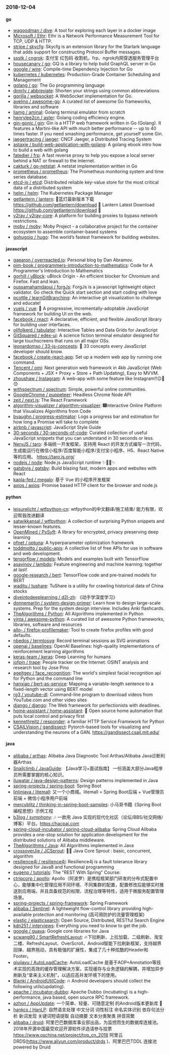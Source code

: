 ### 2018-12-04

#### go
* [wagoodman / dive](https://github.com/wagoodman/dive): A tool for exploring each layer in a docker image
* [Microsoft / Ethr](https://github.com/Microsoft/Ethr): Ethr is a Network Performance Measurement Tool for TCP, UDP & HTTP.
* [stripe / skycfg](https://github.com/stripe/skycfg): Skycfg is an extension library for the Starlark language that adds support for constructing Protocol Buffer messages.
* [ssstk / cngrok](https://github.com/ssstk/cngrok): 支付宝 红包码 收割机，frp、ngrok内网穿透服务管理平台
* [housecanary / gq](https://github.com/housecanary/gq): GQ is a library to help build GraphQL server in Go
* [google / wire](https://github.com/google/wire): Compile-time Dependency Injection for Go
* [kubernetes / kubernetes](https://github.com/kubernetes/kubernetes): Production-Grade Container Scheduling and Management
* [golang / go](https://github.com/golang/go): The Go programming language
* [dnnrly / abbreviate](https://github.com/dnnrly/abbreviate): Shorten your strings using common abbreviations
* [gorilla / websocket](https://github.com/gorilla/websocket): A WebSocket implementation for Go.
* [avelino / awesome-go](https://github.com/avelino/awesome-go): A curated list of awesome Go frameworks, libraries and software
* [liamg / aminal](https://github.com/liamg/aminal): Golang terminal emulator from scratch
* [henrylee2cn / aster](https://github.com/henrylee2cn/aster): Golang coding efficiency engine.
* [gin-gonic / gin](https://github.com/gin-gonic/gin): Gin is a HTTP web framework written in Go (Golang). It features a Martini-like API with much better performance -- up to 40 times faster. If you need smashing performance, get yourself some Gin.
* [jaegertracing / jaeger](https://github.com/jaegertracing/jaeger): CNCF Jaeger, a Distributed Tracing System
* [astaxie / build-web-application-with-golang](https://github.com/astaxie/build-web-application-with-golang): A golang ebook intro how to build a web with golang
* [fatedier / frp](https://github.com/fatedier/frp): A fast reverse proxy to help you expose a local server behind a NAT or firewall to the internet.
* [cakturk / go-netstat](https://github.com/cakturk/go-netstat): A netstat implementation written in Go
* [prometheus / prometheus](https://github.com/prometheus/prometheus): The Prometheus monitoring system and time series database.
* [etcd-io / etcd](https://github.com/etcd-io/etcd): Distributed reliable key-value store for the most critical data of a distributed system
* [helm / helm](https://github.com/helm/helm): The Kubernetes Package Manager
* [getlantern / lantern](https://github.com/getlantern/lantern): 🔴蓝灯最新版本下载 https://github.com/getlantern/download 🔴 Lantern Latest Download https://github.com/getlantern/download 🔴
* [v2ray / v2ray-core](https://github.com/v2ray/v2ray-core): A platform for building proxies to bypass network restrictions.
* [moby / moby](https://github.com/moby/moby): Moby Project - a collaborative project for the container ecosystem to assemble container-based systems
* [gohugoio / hugo](https://github.com/gohugoio/hugo): The world’s fastest framework for building websites.

#### javascript
* [gaearon / overreacted.io](https://github.com/gaearon/overreacted.io): Personal blog by Dan Abramov.
* [pim-book / programmers-introduction-to-mathematics](https://github.com/pim-book/programmers-introduction-to-mathematics): Code for A Programmer's Introduction to Mathematics
* [gorhill / uBlock](https://github.com/gorhill/uBlock): uBlock Origin - An efficient blocker for Chromium and Firefox. Fast and lean.
* [oussamahamdaoui / forgJs](https://github.com/oussamahamdaoui/forgJs): ForgJs is a javascript lightweight object validator. Go check the Quick start section and start coding with love
* [pcottle / learnGitBranching](https://github.com/pcottle/learnGitBranching): An interactive git visualization to challenge and educate!
* [vuejs / vue](https://github.com/vuejs/vue): 🖖 A progressive, incrementally-adoptable JavaScript framework for building UI on the web.
* [facebook / react](https://github.com/facebook/react): A declarative, efficient, and flexible JavaScript library for building user interfaces.
* [olifolkerd / tabulator](https://github.com/olifolkerd/tabulator): Interactive Tables and Data Grids for JavaScript
* [GitSquared / edex-ui](https://github.com/GitSquared/edex-ui): A science fiction terminal emulator designed for large touchscreens that runs on all major OSs.
* [leonardomso / 33-js-concepts](https://github.com/leonardomso/33-js-concepts): 📜 33 concepts every JavaScript developer should know.
* [facebook / create-react-app](https://github.com/facebook/create-react-app): Set up a modern web app by running one command.
* [Tencent / omi](https://github.com/Tencent/omi): Next generation web framework in 4kb JavaScript (Web Components + JSX + Proxy + Store + Path Updating), Easy to MVVM.
* [zhoushaw / Instagram](https://github.com/zhoushaw/Instagram): A web-app with some feature like Instagram!!😉📸😊
* [withspectrum / spectrum](https://github.com/withspectrum/spectrum): Simple, powerful online communities.
* [GoogleChrome / puppeteer](https://github.com/GoogleChrome/puppeteer): Headless Chrome Node API
* [zeit / next.js](https://github.com/zeit/next.js): The React Framework
* [algorithm-visualizer / algorithm-visualizer](https://github.com/algorithm-visualizer/algorithm-visualizer): 🎆Interactive Online Platform that Visualizes Algorithms from Code
* [bvaughn / progress-estimator](https://github.com/bvaughn/progress-estimator): Logs a progress bar and estimation for how long a Promise will take to complete
* [airbnb / javascript](https://github.com/airbnb/javascript): JavaScript Style Guide
* [30-seconds / 30-seconds-of-code](https://github.com/30-seconds/30-seconds-of-code): Curated collection of useful JavaScript snippets that you can understand in 30 seconds or less.
* [NervJS / taro](https://github.com/NervJS/taro): 多端统一开发框架，支持用 React 的开发方式编写一次代码，生成能运行在微信小程序/百度智能小程序/支付宝小程序、H5、React Native 等的应用。 https://taro.js.org/
* [nodejs / node](https://github.com/nodejs/node): Node.js JavaScript runtime ✨🐢🚀✨
* [gatsbyjs / gatsby](https://github.com/gatsbyjs/gatsby): Build blazing fast, modern apps and websites with React
* [kaola-fed / megalo](https://github.com/kaola-fed/megalo): 基于 Vue 的小程序开发框架
* [axios / axios](https://github.com/axios/axios): Promise based HTTP client for the browser and node.js

#### python
* [leisurelicht / wtfpython-cn](https://github.com/leisurelicht/wtfpython-cn): wtfpython的中文翻译/施工结束/ 能力有限，欢迎帮我改进翻译
* [satwikkansal / wtfpython](https://github.com/satwikkansal/wtfpython): A collection of surprising Python snippets and lesser-known features.
* [OpenMined / PySyft](https://github.com/OpenMined/PySyft): A library for encrypted, privacy preserving deep learning
* [pfnet / optuna](https://github.com/pfnet/optuna): A hyperparameter optimization framework
* [toddmotto / public-apis](https://github.com/toddmotto/public-apis): A collective list of free APIs for use in software and web development.
* [tensorflow / models](https://github.com/tensorflow/models): Models and examples built with TensorFlow
* [asavinov / lambdo](https://github.com/asavinov/lambdo): Feature engineering and machine learning: together at last!
* [google-research / bert](https://github.com/google-research/bert): TensorFlow code and pre-trained models for BERT
* [waditu / tushare](https://github.com/waditu/tushare): TuShare is a utility for crawling historical data of China stocks
* [diveintodeeplearning / d2l-zh](https://github.com/diveintodeeplearning/d2l-zh): 《动手学深度学习》
* [donnemartin / system-design-primer](https://github.com/donnemartin/system-design-primer): Learn how to design large-scale systems. Prep for the system design interview. Includes Anki flashcards.
* [TheAlgorithms / Python](https://github.com/TheAlgorithms/Python): All Algorithms implemented in Python
* [vinta / awesome-python](https://github.com/vinta/awesome-python): A curated list of awesome Python frameworks, libraries, software and resources
* [allo- / firefox-profilemaker](https://github.com/allo-/firefox-profilemaker): Tool to create firefox profiles with good defaults.
* [nbedos / termtosvg](https://github.com/nbedos/termtosvg): Record terminal sessions as SVG animations
* [openai / baselines](https://github.com/openai/baselines): OpenAI Baselines: high-quality implementations of reinforcement learning algorithms
* [keras-team / keras](https://github.com/keras-team/keras): Deep Learning for humans
* [jofpin / trape](https://github.com/jofpin/trape): People tracker on the Internet: OSINT analysis and research tool by Jose Pino
* [ageitgey / face_recognition](https://github.com/ageitgey/face_recognition): The world's simplest facial recognition api for Python and the command line
* [hanxiao / bert-as-service](https://github.com/hanxiao/bert-as-service): Mapping a variable-length sentence to a fixed-length vector using BERT model
* [rg3 / youtube-dl](https://github.com/rg3/youtube-dl): Command-line program to download videos from YouTube.com and other video sites
* [django / django](https://github.com/django/django): The Web framework for perfectionists with deadlines.
* [home-assistant / home-assistant](https://github.com/home-assistant/home-assistant): 🏡 Open source home automation that puts local control and privacy first
* [kennethreitz / responder](https://github.com/kennethreitz/responder): a familiar HTTP Service Framework for Python
* [CSAILVision / gandissect](https://github.com/CSAILVision/gandissect): Pytorch-based tools for visualizing and understanding the neurons of a GAN. https://gandissect.csail.mit.edu/

#### java
* [alibaba / arthas](https://github.com/alibaba/arthas): Alibaba Java Diagnostic Tool Arthas/Alibaba Java诊断利器Arthas
* [Snailclimb / JavaGuide](https://github.com/Snailclimb/JavaGuide): 【Java学习+面试指南】 一份涵盖大部分Java程序员所需要掌握的核心知识。
* [iluwatar / java-design-patterns](https://github.com/iluwatar/java-design-patterns): Design patterns implemented in Java
* [spring-projects / spring-boot](https://github.com/spring-projects/spring-boot): Spring Boot
* [linlinjava / litemall](https://github.com/linlinjava/litemall): 又一个小商城。litemall = Spring Boot后端 + Vue管理员前端 + 微信小程序用户前端
* [mercyblitz / thinking-in-spring-boot-samples](https://github.com/mercyblitz/thinking-in-spring-boot-samples): 小马哥书籍《Spring Boot 编程思想》示例工程
* [b3log / symphony](https://github.com/b3log/symphony): 🎶 一款用 Java 实现的现代化社区（论坛/BBS/社交网络/博客）平台。https://hacpai.com
* [spring-cloud-incubator / spring-cloud-alibaba](https://github.com/spring-cloud-incubator/spring-cloud-alibaba): Spring Cloud Alibaba provides a one-stop solution for application development for the distributed solutions of Alibaba middleware.
* [TheAlgorithms / Java](https://github.com/TheAlgorithms/Java): All Algorithms implemented in Java
* [crossoverJie / JCSprout](https://github.com/crossoverJie/JCSprout): 👨‍🎓 Java Core Sprout : basic, concurrent, algorithm
* [resilience4j / resilience4j](https://github.com/resilience4j/resilience4j): Resilience4j is a fault tolerance library designed for Java8 and functional programming
* [eugenp / tutorials](https://github.com/eugenp/tutorials): The "REST With Spring" Course:
* [ctripcorp / apollo](https://github.com/ctripcorp/apollo): Apollo（阿波罗）是携程框架部门研发的分布式配置中心，能够集中化管理应用不同环境、不同集群的配置，配置修改后能够实时推送到应用端，并且具备规范的权限、流程治理等特性，适用于微服务配置管理场景。
* [spring-projects / spring-framework](https://github.com/spring-projects/spring-framework): Spring Framework
* [alibaba / Sentinel](https://github.com/alibaba/Sentinel): A lightweight flow-control library providing high-available protection and monitoring (高可用防护的流量管理框架)
* [elastic / elasticsearch](https://github.com/elastic/elasticsearch): Open Source, Distributed, RESTful Search Engine
* [kdn251 / interviews](https://github.com/kdn251/interviews): Everything you need to know to get the job.
* [google / guava](https://github.com/google/guava): Google core libraries for Java
* [scwang90 / SmartRefreshLayout](https://github.com/scwang90/SmartRefreshLayout): 🔥下拉刷新、上拉加载、二级刷新、淘宝二楼、RefreshLayout、OverScroll，Android智能下拉刷新框架，支持越界回弹、越界拖动，具有极强的扩展性，集成了几十种炫酷的Header和 Footer。
* [qiujiayu / AutoLoadCache](https://github.com/qiujiayu/AutoLoadCache): AutoLoadCache 是基于AOP+Annotation等技术实现的高效的缓存管理解决方案，实现缓存与业务逻辑的解耦，并增加异步刷新及“拿来主义机制”，以适应高并发环境下的使用。
* [Blankj / AndroidUtilCode](https://github.com/Blankj/AndroidUtilCode): 🔥 Android developers should collect the following utils(updating).
* [apache / incubator-dubbo](https://github.com/apache/incubator-dubbo): Apache Dubbo (incubating) is a high-performance, java based, open source RPC framework.
* [azhon / AppUpdate](https://github.com/azhon/AppUpdate): 一个简单、轻量、可随意定制 的Android版本更新库 🚀
* [hankcs / HanLP](https://github.com/hankcs/HanLP): 自然语言处理 中文分词 词性标注 命名实体识别 依存句法分析 新词发现 关键词短语提取 自动摘要 文本分类聚类 拼音简繁
* [alibaba / druid](https://github.com/alibaba/druid): 阿里巴巴数据库事业部出品，为监控而生的数据库连接池。2018年开源中国最受欢迎开源软件评选请参与投票 https://www.oschina.net/project/top_cn_2018 阿里云DRDS(https://www.aliyun.com/product/drds )、阿里巴巴TDDL 连接池powered by Druid
